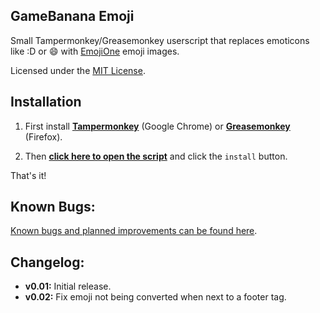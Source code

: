 ## GameBanana Emoji

Small Tampermonkey/Greasemonkey userscript that replaces emoticons like :D or :smile: with [EmojiOne](https://github.com/Ranks/emojione) emoji images.

Licensed under the [MIT License](https://raw.githubusercontent.com/yogensia/gb-emojione/master/LICENSE).


## Installation

1. First install **[Tampermonkey](https://chrome.google.com/webstore/detail/tampermonkey/dhdgffkkebhmkfjojejmpbldmpobfkfo)** (Google Chrome) or **[Greasemonkey](https://addons.mozilla.org/en-us/firefox/addon/greasemonkey/)** (Firefox).

2. Then **[click here to open the script](https://github.com/yogensia/gb-emojione/raw/master/gb-emojione.user.js)** and click the `install` button.

That's it!


## Known Bugs:

[Known bugs and planned improvements can be found here](https://github.com/yogensia/gb-emojione/issues).


## Changelog:

- **v0.01:** Initial release.
- **v0.02:** Fix emoji not being converted when next to a footer tag.